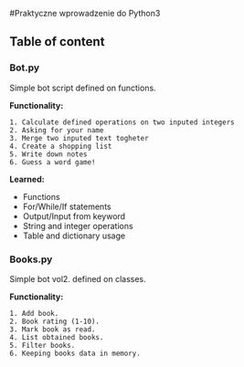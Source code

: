 #Praktyczne wprowadzenie do Python3
## Table of content
### Bot.py
Simple bot script defined on functions. 

**Functionality:**
    
    1. Calculate defined operations on two inputed integers
    2. Asking for your name
    3. Merge two inputed text togheter
    4. Create a shopping list
    5. Write down notes
    6. Guess a word game!

**Learned:**
* Functions
* For/While/If statements
* Output/Input from keyword
* String and integer operations
* Table and dictionary usage
### Books.py
Simple bot vol2. defined on classes.

**Functionality:**

    1. Add book.
    2. Book rating (1-10).
    3. Mark book as read.
    4. List obtained books.
    5. Filter books.
    6. Keeping books data in memory.